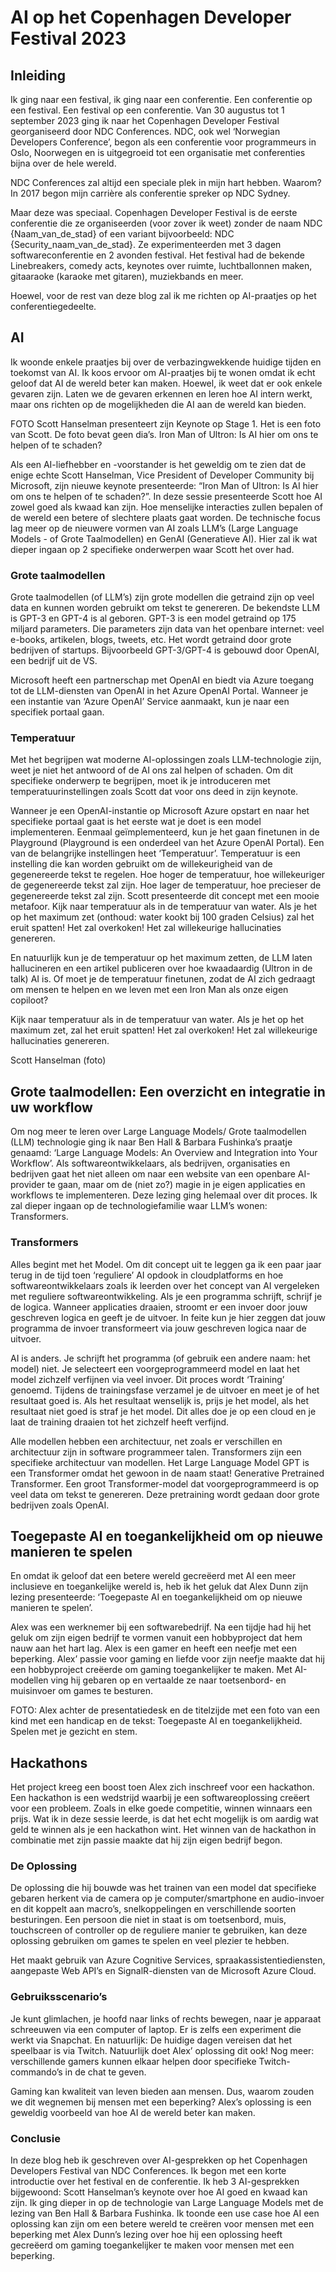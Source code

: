 # AI op het Copenhagen Developer Festival 2023

## Inleiding

Ik ging naar een festival, ik ging naar een conferentie. Een conferentie op een festival. Een festival op een conferentie. Van 30 augustus tot 1 september 2023 ging ik naar het Copenhagen Developer Festival georganiseerd door NDC Conferences. NDC, ook wel ‘Norwegian Developers Conference’, begon als een conferentie voor programmeurs in Oslo, Noorwegen en is uitgegroeid tot een organisatie met conferenties bijna over de hele wereld.

NDC Conferences zal altijd een speciale plek in mijn hart hebben. Waarom? In 2017 begon mijn carrière als conferentie spreker op NDC Sydney.

Maar deze was speciaal. Copenhagen Developer Festival is de eerste conferentie die ze organiseerden (voor zover ik weet) zonder de naam NDC {Naam_van_de_stad} of een variant bijvoorbeeld: NDC {Security_naam_van_de_stad}. Ze experimenteerden met 3 dagen softwareconferentie en 2 avonden festival. Het festival had de bekende Linebreakers, comedy acts, keynotes over ruimte, luchtballonnen maken, gitaaraoke (karaoke met gitaren), muziekbands en meer.

Hoewel, voor de rest van deze blog zal ik me richten op AI-praatjes op het conferentiegedeelte.

## AI

Ik woonde enkele praatjes bij over de verbazingwekkende huidige tijden en toekomst van AI. Ik koos ervoor om AI-praatjes bij te wonen omdat ik echt geloof dat AI de wereld beter kan maken. Hoewel, ik weet dat er ook enkele gevaren zijn. Laten we de gevaren erkennen en leren hoe AI intern werkt, maar ons richten op de mogelijkheden die AI aan de wereld kan bieden.

FOTO
Scott Hanselman presenteert zijn Keynote op Stage 1. Het is een foto van Scott. De foto bevat geen dia’s. Iron Man of Ultron: Is AI hier om ons te helpen of te schaden?

Als een AI-liefhebber en -voorstander is het geweldig om te zien dat de enige echte Scott Hanselman, Vice President of Developer Community bij Microsoft, zijn nieuwe keynote presenteerde: “Iron Man of Ultron: Is AI hier om ons te helpen of te schaden?”. In deze sessie presenteerde Scott hoe AI zowel goed als kwaad kan zijn. Hoe menselijke interacties zullen bepalen of de wereld een betere of slechtere plaats gaat worden. De technische focus lag meer op de nieuwere vormen van AI zoals LLM’s (Large Language Models - of Grote Taalmodellen) en GenAI (Generatieve AI). Hier zal ik wat dieper ingaan op 2 specifieke onderwerpen waar Scott het over had. 

### Grote taalmodellen

Grote taalmodellen (of LLM’s) zijn grote modellen die getraind zijn op veel data en kunnen worden gebruikt om tekst te genereren. De bekendste LLM is GPT-3 en GPT-4 is al geboren. GPT-3 is een model getraind op 175 miljard parameters. Die parameters zijn data van het openbare internet: veel e-books, artikelen, blogs, tweets, etc. Het wordt getraind door grote bedrijven of startups. Bijvoorbeeld GPT-3/GPT-4 is gebouwd door OpenAI, een bedrijf uit de VS.

Microsoft heeft een partnerschap met OpenAI en biedt via Azure toegang tot de LLM-diensten van OpenAI in het Azure OpenAI Portal. Wanneer je een instantie van ‘Azure OpenAI’ Service aanmaakt, kun je naar een specifiek portaal gaan.

### Temperatuur

Met het begrijpen wat moderne AI-oplossingen zoals LLM-technologie zijn, weet je niet het antwoord of de AI ons zal helpen of schaden. Om dit specifieke onderwerp te begrijpen, moet ik je introduceren met temperatuurinstellingen zoals Scott dat voor ons deed in zijn keynote.

Wanneer je een OpenAI-instantie op Microsoft Azure opstart en naar het specifieke portaal gaat is het eerste wat je doet is een model implementeren. Eenmaal geïmplementeerd, kun je het gaan finetunen in de Playground (Playground is een onderdeel van het Azure OpenAI Portal). Een van de belangrijke instellingen heet ‘Temperatuur’. Temperatuur is een instelling die kan worden gebruikt om de willekeurigheid van de gegenereerde tekst te regelen. Hoe hoger de temperatuur, hoe willekeuriger de gegenereerde tekst zal zijn. Hoe lager de temperatuur, hoe precieser de gegenereerde tekst zal zijn. Scott presenteerde dit concept met een mooie metafoor. Kijk naar temperatuur als in de temperatuur van water. Als je het op het maximum zet (onthoud: water kookt bij 100 graden Celsius) zal het eruit spatten! Het zal overkoken! Het zal willekeurige hallucinaties genereren.

En natuurlijk kun je de temperatuur op het maximum zetten, de LLM laten hallucineren en een artikel publiceren over hoe kwaadaardig (Ultron in de talk) AI is. Of moet je de temperatuur finetunen, zodat de AI zich gedraagt om mensen te helpen en we leven met een Iron Man als onze eigen copiloot? 

Kijk naar temperatuur als in de temperatuur van water. Als je het op het maximum zet, zal het eruit spatten! Het zal overkoken! Het zal willekeurige hallucinaties genereren.

Scott Hanselman (foto)

## Grote taalmodellen: Een overzicht en integratie in uw workflow

Om nog meer te leren over Large Language Models/ Grote taalmodellen (LLM) technologie ging ik naar Ben Hall & Barbara Fushinka’s praatje genaamd: ‘Large Language Models: An Overview and Integration into Your Workflow’. Als softwareontwikkelaars, als bedrijven, organisaties en bedrijven gaat het niet alleen om naar een website van een openbare AI-provider te gaan, maar om de (niet zo?) magie in je eigen applicaties en workflows te implementeren. Deze lezing ging helemaal over dit proces. Ik zal dieper ingaan op de technologiefamilie waar LLM’s wonen: Transformers.

### Transformers

Alles begint met het Model. Om dit concept uit te leggen ga ik een paar jaar terug in de tijd toen ‘reguliere’ AI opdook in cloudplatforms en hoe softwareontwikkelaars zoals ik leerden over het concept van AI vergeleken met reguliere softwareontwikkeling. Als je een programma schrijft, schrijf je de logica. Wanneer applicaties draaien, stroomt er een invoer door jouw geschreven logica en geeft je de uitvoer. In feite kun je hier zeggen dat jouw programma de invoer transformeert via jouw geschreven logica naar de uitvoer.

AI is anders. Je schrijft het programma (of gebruik een andere naam: het model) niet. Je selecteert een voorgeprogrammeerd model en laat het model zichzelf verfijnen via veel invoer. Dit proces wordt ‘Training’ genoemd. Tijdens de trainingsfase verzamel je de uitvoer en meet je of het resultaat goed is. Als het resultaat wenselijk is, prijs je het model, als het resultaat niet goed is straf je het model. Dit alles doe je op een cloud en je laat de training draaien tot het zichzelf heeft verfijnd.

Alle modellen hebben een architectuur, net zoals er verschillen en architectuur zijn in  software programmeer talen. Transformers zijn een specifieke architectuur van modellen. Het Large Language Model GPT is een Transformer omdat het gewoon in de naam staat! Generative Pretrained Transformer. Een groot Transformer-model dat voorgeprogrammeerd is op veel data om tekst te genereren. Deze pretraining wordt gedaan door grote bedrijven zoals OpenAI.

 ## Toegepaste AI en toegankelijkheid om op nieuwe manieren te spelen

En omdat ik geloof dat een betere wereld gecreëerd met AI een meer inclusieve en toegankelijke wereld is, heb ik het geluk dat Alex Dunn zijn lezing presenteerde: ‘Toegepaste AI en toegankelijkheid om op nieuwe manieren te spelen’.

Alex was een werknemer bij een softwarebedrijf. Na een tijdje had hij het geluk om zijn eigen bedrijf te vormen vanuit een hobbyproject dat hem nauw aan het hart lag. Alex is een gamer en heeft een neefje met een beperking. Alex’ passie voor gaming en liefde voor zijn neefje maakte dat hij een hobbyproject creëerde om gaming toegankelijker te maken. Met AI-modellen ving hij gebaren op en vertaalde ze naar toetsenbord- en muisinvoer om games te besturen. 

FOTO:
Alex achter de presentatiedesk en de titelzijde met een foto van een kind met een handicap en de tekst: Toegepaste AI en toegankelijkheid. Spelen met je gezicht en stem.

## Hackathons

 Het project kreeg een boost toen Alex zich inschreef voor een hackathon. Een hackathon is een wedstrijd waarbij je een softwareoplossing creëert voor een probleem. Zoals in elke goede competitie, winnen winnaars een prijs. Wat ik in deze sessie leerde, is dat het echt mogelijk is om aardig wat geld te winnen als je een hackathon wint. Het winnen van de hackathon in combinatie met zijn passie maakte dat hij zijn eigen bedrijf begon.

### De Oplossing

De oplossing die hij bouwde was het trainen van een model dat specifieke gebaren herkent via de camera op je computer/smartphone en audio-invoer en dit koppelt aan macro’s, snelkoppelingen en verschillende soorten besturingen. Een persoon die niet in staat is om toetsenbord, muis, touchscreen of controller op de reguliere manier te gebruiken, kan deze oplossing gebruiken om games te spelen en veel plezier te hebben.

Het maakt gebruik van Azure Cognitive Services, spraakassistentiediensten, aangepaste Web API’s en SignalR-diensten van de Microsoft Azure Cloud.

### Gebruiksscenario’s

Je kunt glimlachen, je hoofd naar links of rechts bewegen, naar je apparaat schreeuwen via een computer of laptop. Er is zelfs een experiment die werkt via Snapchat. En natuurlijk: De huidige dagen vereisen dat het speelbaar is via Twitch. Natuurlijk doet Alex’ oplossing dit ook! Nog meer: verschillende gamers kunnen elkaar helpen door specifieke Twitch-commando’s in de chat te geven.

Gaming kan kwaliteit van leven bieden aan mensen. Dus, waarom zouden we dit wegnemen bij mensen met een beperking? Alex’s oplossing is een geweldig voorbeeld van hoe AI de wereld beter kan maken.

### Conclusie

In deze blog heb ik geschreven over AI-gesprekken op het Copenhagen Developers Festival van NDC Conferences. Ik begon met een korte introductie over het festival en de conferentie. Ik heb 3 AI-gesprekken bijgewoond: Scott Hanselman’s keynote over hoe AI goed en kwaad kan zijn. Ik ging dieper in op de technologie van Large Language Models met de lezing van Ben Hall & Barbara Fushinka. Ik toonde een use case hoe AI een oplossing kan zijn om een betere wereld te creëren voor mensen met een beperking met Alex Dunn’s lezing over hoe hij een oplossing heeft gecreëerd om gaming toegankelijker te maken voor mensen met een beperking.
